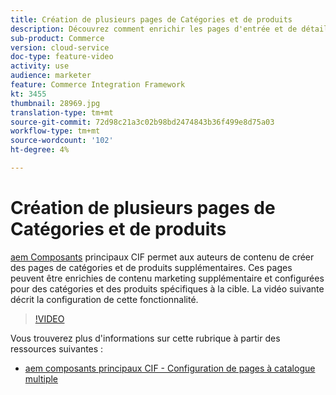 ```yaml
---
title: Création de plusieurs pages de Catégories et de produits
description: Découvrez comment enrichir les pages d'entrée et de détails des produits de Catégorie avec du contenu marketing ciblé.
sub-product: Commerce
version: cloud-service
doc-type: feature-video
activity: use
audience: marketer
feature: Commerce Integration Framework
kt: 3455
thumbnail: 28969.jpg
translation-type: tm+mt
source-git-commit: 72d98c21a3c02b98bd2474843b36f499e8d75a03
workflow-type: tm+mt
source-wordcount: '102'
ht-degree: 4%

---
```



# Création de plusieurs pages de Catégories et de produits

[aem Composants](https://github.com/adobe/aem-core-cif-components) principaux CIF permet aux auteurs de contenu de créer des pages de catégories et de produits supplémentaires. Ces pages peuvent être enrichies de contenu marketing supplémentaire et configurées pour des catégories et des produits spécifiques à la cible. La vidéo suivante décrit la configuration de cette fonctionnalité.

>[!VIDEO](https://video.tv.adobe.com/v/28969/?quality=12)

Vous trouverez plus d&#39;informations sur cette rubrique à partir des ressources suivantes :

- [aem composants principaux CIF - Configuration de pages à catalogue multiple](https://github.com/adobe/aem-core-cif-components/wiki/configuration#multi-catalog-page-template-configuration)
